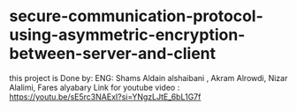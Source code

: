 # secure-communication-protocol-using-asymmetric-encryption-between-server-and-client
this project is Done by: ENG: Shams Aldain alshaibani , Akram Alrowdi, Nizar Alalimi, Fares alyabary     Link for youtube video : https://youtu.be/sE5rc3NAExI?si=YNgzLJtE_6bL1G7f
